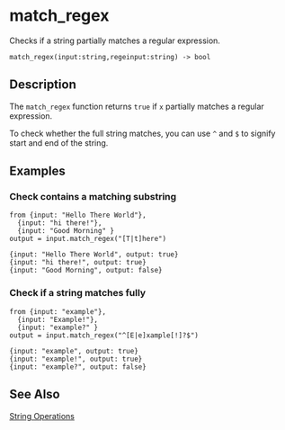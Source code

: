 # match_regex

Checks if a string partially matches a regular expression.

```tql
match_regex(input:string,regeinput:string) -> bool
```

## Description

The `match_regex` function returns `true` if `x` partially matches a regular
expression.

To check whether the full string matches, you can use `^` and `$` to signify
start and end of the string.

## Examples

### Check contains a matching substring

```tql
from {input: "Hello There World"},
  {input: "hi there!"},
  {input: "Good Morning" }
output = input.match_regex("[T|t]here")
```
```tql
{input: "Hello There World", output: true}
{input: "hi there!", output: true}
{input: "Good Morning", output: false}
```

### Check if a string matches fully

```tql
from {input: "example"},
  {input: "Example!"},
  {input: "example?" }
output = input.match_regex("^[E|e]xample[!]?$")
```
```tql
{input: "example", output: true}
{input: "example!", output: true}
{input: "example?", output: false}
```

## See Also

[String Operations](../language/expressions.md#string-operations)
